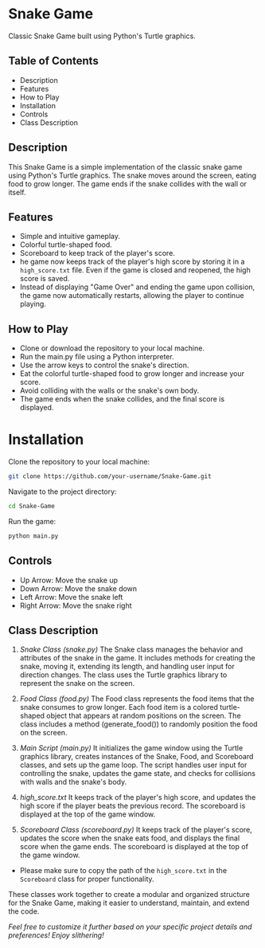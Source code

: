 # Snake Game
Classic Snake Game built using Python's Turtle graphics.

## Table of Contents
- Description
- Features
- How to Play
- Installation
- Controls
- Class Description

## Description
This Snake Game is a simple implementation of the classic snake game using Python's Turtle graphics. The snake moves around the screen, eating food to grow longer. The game ends if the snake collides with the wall or itself.

## Features
- Simple and intuitive gameplay.
- Colorful turtle-shaped food.
- Scoreboard to keep track of the player's score.
- he game now keeps track of the player's high score by storing it in a `high_score.txt` file. Even if the game is closed and reopened, the high score is saved.
- Instead of displaying "Game Over" and ending the game upon collision, the game now automatically restarts, allowing the player to continue playing.


## How to Play
- Clone or download the repository to your local machine.
- Run the main.py file using a Python interpreter.
- Use the arrow keys to control the snake's direction.
- Eat the colorful turtle-shaped food to grow longer and increase your score.
- Avoid colliding with the walls or the snake's own body.
- The game ends when the snake collides, and the final score is displayed.

# Installation
Clone the repository to your local machine:
```bash
git clone https://github.com/your-username/Snake-Game.git
```

Navigate to the project directory:
```bash
cd Snake-Game
```

Run the game:
```bash
python main.py
```

## Controls
- Up Arrow: Move the snake up
- Down Arrow: Move the snake down
- Left Arrow: Move the snake left
- Right Arrow: Move the snake right

## Class Description
1. *Snake Class (snake.py)*
The Snake class manages the behavior and attributes of the snake in the game. It includes methods for creating the snake, moving it, extending its length, and handling user input for direction changes. The class uses the Turtle graphics library to represent the snake on the screen.

2. *Food Class (food.py)*
The Food class represents the food items that the snake consumes to grow longer. Each food item is a colored turtle-shaped object that appears at random positions on the screen. The class includes a method (generate_food()) to randomly position the food on the screen.

3. *Main Script (main.py)*
It initializes the game window using the Turtle graphics library, creates instances of the Snake, Food, and Scoreboard classes, and sets up the game loop. The script handles user input for controlling the snake, updates the game state, and checks for collisions with walls and the snake's body.

4. *high_score.txt* 
It keeps track of the player's high score, and updates the high score if the player beats the previous record. The scoreboard is displayed at the top of the game window. 

4. *Scoreboard Class (scoreboard.py)* It keeps track of the player's score, updates the score when the snake eats food, and displays the final score when the game ends. The scoreboard is displayed at the top of the game window. 
- Please make sure to copy the path of the `high_score.txt` in the `Scoreboard` class for proper functionality.

These classes work together to create a modular and organized structure for the Snake Game, making it easier to understand, maintain, and extend the code. 

*Feel free to customize it further based on your specific project details and preferences! Enjoy slithering!*  
